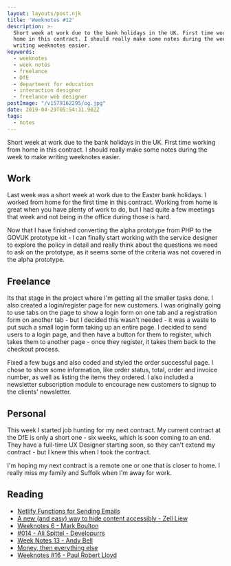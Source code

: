 ```yaml
---
layout: layouts/post.njk
title: 'Weeknotes #12'
description: >-
  Short week at work due to the bank holidays in the UK. First time working from
  home in this contract. I should really make some notes during the week to make
  writing weeknotes easier.
keywords:
  - weeknotes
  - week notes
  - freelance
  - DfE
  - department for education
  - interaction designer
  - freelance web designer
postImage: "/v1579162295/og.jpg"
date: 2019-04-29T05:54:31.902Z
tags:
  - notes
---
```

Short week at work due to the bank holidays in the UK. First time working from home in this contract. I should really make some notes during the week to make writing weeknotes easier.

## Work

Last week was a short week at work due to the Easter bank holidays. I worked from home for the first time in this contract. Working from home is great when you have plenty of work to do, but I had quite a few meetings that week and not being in the office during those is hard.

Now that I have finished converting the alpha prototype from PHP to the GOVUK prototype kit - I can finally start working with the service designer to explore the policy in detail and really think about the questions we need to ask on the prototype, as it seems some of the criteria was not covered in the alpha prototype.

## Freelance
Its that stage in the project where I'm getting all the smaller tasks done. I also created a login/register page for new customers. I was originally going to use tabs on the page to show a login form on one tab and a registration form on another tab - but I decided this wasn't needed - it was a waste to put such a small login form taking up an entire page. I decided to send users to a login page, and then have a button for them to register, which takes them to another page - once they register, it takes them back to the checkout process.

Fixed a few bugs and also coded and styled the order successful page. I chose to show some information, like order status, total, order and invoice number, as well as listing the items they ordered. I also included a newsletter subscription module to encourage new customers to signup to the clients' newsletter.

## Personal

This week I started job hunting for my next contract. My current contract at the DfE is only a short one - six weeks, which is soon coming to an end. They have a full-time UX Designer starting soon, so they can't extend my contract - but I knew this when I took the contract.

I'm hoping my next contract is a remote one or one that is closer to home. I really miss my family and Suffolk when I'm away for work.

## Reading

- [Netlify Functions for Sending Emails](https://css-tricks.com/netlify-functions-for-sending-emails/ "Netlify Functions for Sending Emails")
- [A new (and easy) way to hide content accessibly - Zell Liew](https://zellwk.com/blog/hide-content-accessibly/ "A new (and easy) way to hide content accessibly | Zell Liew")
- [Weeknotes 6 - Mark Boulton](https://markboulton.co.uk/ "Weeknotes 6")
- [#014 - Ali Spittel - Developurrs](https://developur.rs/posts/ali-spittel/ "#014 - Ali Spittel - Developurrs")
- [Week Notes 13 - Andy Bell](https://andy-bell.design/wrote/week-notes-13/ "Week Notes 13 - Andy Bell")
- [Money, then everything else](https://mailchi.mp/pjrvs/money-then-everything-else?e=d323ecd773 "Money, then everything else")
- [Weeknotes #16 - Paul Robert Lloyd](https://paulrobertlloyd.com/2019/04/weeknotes_16 "Weeknotes #16")
